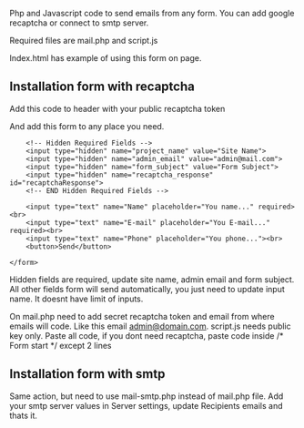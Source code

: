 Php and Javascript code to send emails from any form. You can add google recaptcha or connect to smtp server.

Required files are mail.php and script.js

Index.html has example of using this form on page.

Installation form with recaptcha
------------
Add this code to header with your public recaptcha token 

<script src="https://www.google.com/recaptcha/api.js?render=PUBLIC-CODE"></script>

And add this form to any place you need.

<form>

		<!-- Hidden Required Fields -->
		<input type="hidden" name="project_name" value="Site Name">
		<input type="hidden" name="admin_email" value="admin@mail.com">
		<input type="hidden" name="form_subject" value="Form Subject">
		<input type="hidden" name="recaptcha_response" id="recaptchaResponse">
		<!-- END Hidden Required Fields -->

		<input type="text" name="Name" placeholder="You name..." required><br>
		<input type="text" name="E-mail" placeholder="You E-mail..." required><br>
		<input type="text" name="Phone" placeholder="You phone..."><br>
		<button>Send</button>

	</form>
  
  
 Hidden fields are required, update site name, admin email and form subject. All other fields form will send automatically, you just need to update input name. It doesnt have limit of inputs.
 
 On mail.php need to add secret recaptcha token and email from where emails will code. Like this email admin@domain.com.
 script.js needs public key only. Paste all code, if you dont need recaptcha, paste code inside /*  Form start  */  except 2 lines
 
 
Installation form with smtp
------------
Same action, but need to use mail-smtp.php instead of mail.php file. Add your smtp server values in Server settings, update Recipients emails and thats it.
